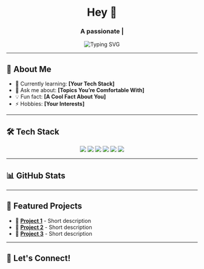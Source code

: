<!--
**rokimaru3/rokimaru3** is a ✨ _special_ ✨ repository because its `README.md` (this file) appears on your GitHub profile.

Here are some ideas to get you started:

- 🔭 I’m currently working on ...
- 🌱 I’m currently learning ...
- 👯 I’m looking to collaborate on ...
- 🤔 I’m looking for help with ...
- 💬 Ask me about ...
- 📫 How to reach me: ...
- 😄 Pronouns: ...
- ⚡ Fun fact: ...
-->

<!-- Header with animated text -->
<h1 align="center">Hey 👋</h1>
<h3 align="center">A passionate <Your Role> | <Your Interests></h3>

<!-- Typing SVG -->
<p align="center">
  <img src="https://readme-typing-svg.herokuapp.com?font=Fira+Code&weight=500&pause=1000&color=42C2FF&center=true&vCenter=true&width=435&lines=Software+Developer;AI+Enthusiast;Open-Source+Contributor;Tech+Explorer" alt="Typing SVG">
</p>

---

## 🚀 About Me
- 🌱 Currently learning: **[Your Tech Stack]**
- 💬 Ask me about: **[Topics You’re Comfortable With]**
- 💡 Fun fact: **[A Cool Fact About You]**
- ⚡ Hobbies: **[Your Interests]**

---

## 🛠️ Tech Stack
<p align="center">
  <img src="https://img.shields.io/badge/-Python-3776AB?style=for-the-badge&logo=python&logoColor=white" />
  <img src="https://img.shields.io/badge/-Java-007396?style=for-the-badge&logo=openjdk&logoColor=white" />
  <img src="https://img.shields.io/badge/-JavaScript-F7DF1E?style=for-the-badge&logo=javascript&logoColor=black" />
  <img src="https://img.shields.io/badge/-C++-00599C?style=for-the-badge&logo=c%2B%2B&logoColor=white" />
  <img src="https://img.shields.io/badge/-React-61DAFB?style=for-the-badge&logo=react&logoColor=black" />
  <img src="https://img.shields.io/badge/-Docker-2496ED?style=for-the-badge&logo=docker&logoColor=white" />
</p>

---

## 📊 GitHub Stats
<!--
<p align="center">
  <img src="https://github-readme-streak-stats.herokuapp.com/?user=YOUR_GITHUB_USERNAME&theme=radical&hide_border=true" />
  <img src="https://github-readme-stats.vercel.app/api?username=YOUR_GITHUB_USERNAME&show_icons=true&theme=radical&hide_border=true" />
  <img src="https://github-readme-stats.vercel.app/api/top-langs/?username=YOUR_GITHUB_USERNAME&layout=compact&theme=radical&hide_border=true" />
</p>
-->
---

## 📌 Featured Projects
- 🚀 [**Project 1**](https://github.com/YOUR_GITHUB_USERNAME/PROJECT1) - Short description
- 🎨 [**Project 2**](https://github.com/YOUR_GITHUB_USERNAME/PROJECT2) - Short description
- 🤖 [**Project 3**](https://github.com/YOUR_GITHUB_USERNAME/PROJECT3) - Short description

---

## 🤝 Let's Connect!
<p align="center">

</p>

